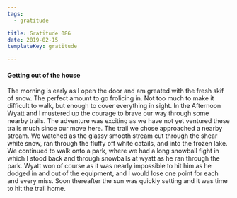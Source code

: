 ```yaml
---
tags:
  - gratitude

title: Gratitude 086
date: 2019-02-15
templateKey: gratitude

---
```



#### Getting out of the house

The morning is early as I open the door and am greated with the fresh skif of snow.  The perfect amount to go frolicing in.  Not too much to make it difficult to walk, but enough to cover everything in sight.  In the Afternoon Wyatt and I mustered up the courage to brave our way through some nearby trails.  The adventure was exciting as we have not yet ventured these trails much since our move here.  The trail we chose approached a nearby stream.  We watched as the glassy smooth stream cut through the shear white snow, ran through the fluffy off white catails, and into the frozen lake.  We continued to walk onto a park, where we had a long snowball fight in which I stood back and through snowballs at wyatt as he ran through the park.  Wyatt won of course as it was nearly impossible to hit him as he dodged in and out of the equipment, and I would lose one point for each and every miss.  Soon thereafter the sun was quickly setting and it was time to hit the trail home.
